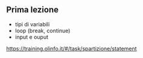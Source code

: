 

## Prima lezione

- tipi di variabili
- loop (break, continue)
- input e ouput


https://training.olinfo.it/#/task/spartizione/statement
